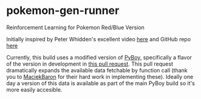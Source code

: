# pokemon-gen-runner
Reinforcement Learning for Pokemon Red/Blue Version

Initially inspired by Peter Whidden's excellent video [here](https://www.youtube.com/watch?v=DcYLT37ImBY&ab_channel=PeterWhidden) and GitHub repo [here](https://github.com/PWhiddy/PokemonRedExperiments)

Currently, this build uses a modified version of [PyBoy](https://github.com/Baekalfen/PyBoy), specifically a flavor of the version in development in [this pull request](https://github.com/Baekalfen/PyBoy/pull/176). This pull request dramatically expands the available data fetchable by function call (thank you to [MaciekBaron](https://github.com/MaciekBaron) for their hard work in implementing these). Ideally one day a version of this data is available as part of the main PyBoy build so it's more easily accesible.
